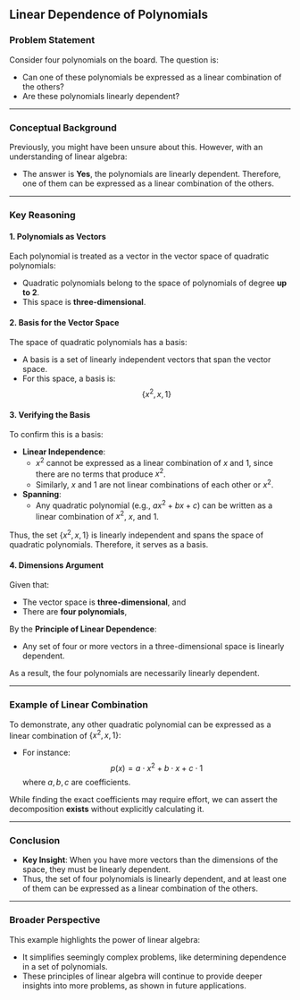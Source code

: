 ## Linear Dependence of Polynomials

### Problem Statement
Consider four polynomials on the board. The question is:
- Can one of these polynomials be expressed as a linear combination of the others?
- Are these polynomials linearly dependent?

---

### Conceptual Background
Previously, you might have been unsure about this. However, with an understanding of linear algebra:
- The answer is **Yes**, the polynomials are linearly dependent. Therefore, one of them can be expressed as a linear combination of the others.

---

### Key Reasoning

#### 1. Polynomials as Vectors
Each polynomial is treated as a vector in the vector space of quadratic polynomials:
- Quadratic polynomials belong to the space of polynomials of degree **up to 2**.
- This space is **three-dimensional**.

#### 2. Basis for the Vector Space
The space of quadratic polynomials has a basis:
- A basis is a set of linearly independent vectors that span the vector space.
- For this space, a basis is:
  $$
  \{x^2, x, 1\}
  $$

#### 3. Verifying the Basis
To confirm this is a basis:
- **Linear Independence**:
  - $x^2$ cannot be expressed as a linear combination of $x$ and $1$, since there are no terms that produce $x^2$.
  - Similarly, $x$ and $1$ are not linear combinations of each other or $x^2$.
- **Spanning**:
  - Any quadratic polynomial (e.g., $ax^2 + bx + c$) can be written as a linear combination of $x^2$, $x$, and $1$.

Thus, the set $\{x^2, x, 1\}$ is linearly independent and spans the space of quadratic polynomials. Therefore, it serves as a basis.

#### 4. Dimensions Argument
Given that:
- The vector space is **three-dimensional**, and
- There are **four polynomials**, 

By the **Principle of Linear Dependence**:
- Any set of four or more vectors in a three-dimensional space is linearly dependent.

As a result, the four polynomials are necessarily linearly dependent.

---

### Example of Linear Combination
To demonstrate, any other quadratic polynomial can be expressed as a linear combination of $\{x^2, x, 1\}$:
- For instance:
  $$
  p(x) = a \cdot x^2 + b \cdot x + c \cdot 1
  $$
  where $a, b, c$ are coefficients.

While finding the exact coefficients may require effort, we can assert the decomposition **exists** without explicitly calculating it.

---

### Conclusion

- **Key Insight**: When you have more vectors than the dimensions of the space, they must be linearly dependent.
- Thus, the set of four polynomials is linearly dependent, and at least one of them can be expressed as a linear combination of the others.

---

### Broader Perspective
This example highlights the power of linear algebra:
- It simplifies seemingly complex problems, like determining dependence in a set of polynomials.
- These principles of linear algebra will continue to provide deeper insights into more problems, as shown in future applications.

